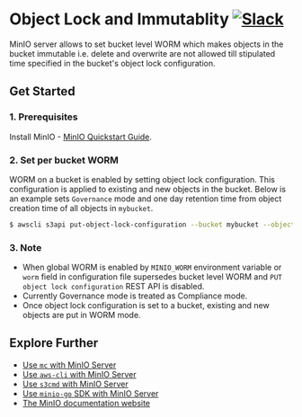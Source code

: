 # Object Lock and Immutablity [![Slack](https://slack.min.io/slack?type=svg)](https://slack.min.io)

MinIO server allows to set bucket level WORM which makes objects in the bucket immutable i.e. delete and overwrite are not allowed till stipulated time specified in the bucket's object lock configuration.

## Get Started

### 1. Prerequisites

Install MinIO - [MinIO Quickstart Guide](https://docs.min.io/docs/minio-quickstart-guide).

### 2. Set per bucket WORM

WORM on a bucket is enabled by setting object lock configuration. This configuration is applied to existing and new objects in the bucket. Below is an example sets `Governance` mode and one day retention time from object creation time of all objects in `mybucket`.

```sh
$ awscli s3api put-object-lock-configuration --bucket mybucket --object-lock-configuration 'ObjectLockEnabled=\"Enabled\",Rule={DefaultRetention={Mode=\"GOVERNANCE\",Days=1}}'
```

### 3. Note

- When global WORM is enabled by `MINIO_WORM` environment variable or `worm` field in configuration file supersedes bucket level WORM and `PUT object lock configuration` REST API is disabled.
- Currently Governance mode is treated as Compliance mode.
- Once object lock configuration is set to a bucket, existing and new objects are put in WORM mode.

## Explore Further

- [Use `mc` with MinIO Server](https://docs.min.io/docs/minio-client-quickstart-guide)
- [Use `aws-cli` with MinIO Server](https://docs.min.io/docs/aws-cli-with-minio)
- [Use `s3cmd` with MinIO Server](https://docs.min.io/docs/s3cmd-with-minio)
- [Use `minio-go` SDK with MinIO Server](https://docs.min.io/docs/golang-client-quickstart-guide)
- [The MinIO documentation website](https://docs.min.io)
